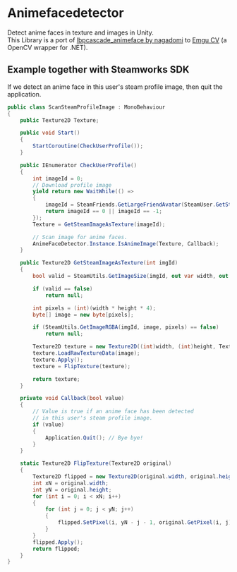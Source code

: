 # Animefacedetector
Detect anime faces in texture and images in Unity.  
This Library is a port of [lbpcascade_animeface by nagadomi](https://github.com/nagadomi/lbpcascade_animeface) to [Emgu CV](https://www.emgu.com/wiki/index.php/Main_Page) (a OpenCV wrapper for .NET).

## Example together with Steamworks SDK
If we detect an anime face in this user's steam profile image,
then quit the application.

```c#
public class ScanSteamProfileImage : MonoBehaviour
{
    public Texture2D Texture;

    public void Start()
    {
        StartCoroutine(CheckUserProfile());
    }

    public IEnumerator CheckUserProfile()
    {
        int imageId = 0;
        // Download profile image
        yield return new WaitWhile(() =>
        {
            imageId = SteamFriends.GetLargeFriendAvatar(SteamUser.GetSteamID());
            return imageId == 0 || imageId == -1;
        });
        Texture = GetSteamImageAsTexture(imageId);

        // Scan image for anime faces.
        AnimeFaceDetector.Instance.IsAnimeImage(Texture, Callback);
    }

    public Texture2D GetSteamImageAsTexture(int imgId)
    {
        bool valid = SteamUtils.GetImageSize(imgId, out var width, out var height);

        if (valid == false)
            return null;

        int pixels = (int)(width * height * 4);
        byte[] image = new byte[pixels];

        if (SteamUtils.GetImageRGBA(imgId, image, pixels) == false)
            return null;

        Texture2D texture = new Texture2D((int)width, (int)height, TextureFormat.RGBA32, false, true);
        texture.LoadRawTextureData(image);
        texture.Apply();
        texture = FlipTexture(texture);

        return texture;
    }

    private void Callback(bool value)
    {
        // Value is true if an anime face has been detected
        // in this user's steam profile image.
        if (value)
        {
            Application.Quit(); // Bye bye!
        }
    }

    static Texture2D FlipTexture(Texture2D original)
    {
        Texture2D flipped = new Texture2D(original.width, original.height);
        int xN = original.width;
        int yN = original.height;
        for (int i = 0; i < xN; i++)
        {
            for (int j = 0; j < yN; j++)
            {
                flipped.SetPixel(i, yN - j - 1, original.GetPixel(i, j));
            }
        }
        flipped.Apply();
        return flipped;
    }
}
```
